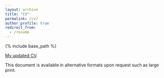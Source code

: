 ```yaml
---
layout: archive
title: "CV"
permalink: /cv/
author_profile: true
redirect_from:
  - /resume
---
```


{% include base_path %}

[My updated CV](https://github.com/nikitamoghe/nikitamoghe.github.io/blob/master/assets/Nikita_Moghe_CV_Jul_20.pdf).

This document is available in alternative formats upon request such as large print.
